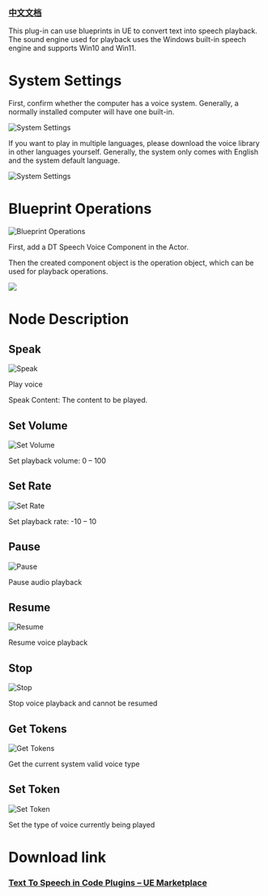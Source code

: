 ### [中文文档](https://dt.cq.cn/archives/1008?from=github)

This plug-in can use blueprints in UE to convert text into speech playback. The sound engine used for playback uses the Windows built-in speech engine and supports Win10 and Win11.

# System Settings

First, confirm whether the computer has a voice system. Generally, a normally installed computer will have one built-in.

![System Settings](https://dt.cq.cn/wp-content/uploads/2024/06/image-17.png)

If you want to play in multiple languages, please download the voice library in other languages ​​yourself. Generally, the system only comes with English and the system default language.

![System Settings](https://dt.cq.cn/wp-content/uploads/2024/06/image-18.png)

# Blueprint Operations

![Blueprint Operations](https://dt.cq.cn/wp-content/uploads/2024/06/image-5.png)

First, add a DT Speech Voice Component in the Actor.

Then the created component object is the operation object, which can be used for playback operations.

![](https://dt.cq.cn/wp-content/uploads/2024/06/image-6.png)

# Node Description

## Speak
![Speak](https://dt.cq.cn/wp-content/uploads/2024/06/image-8.png)

Play voice

Speak Content: The content to be played.

## Set Volume
![Set Volume](https://dt.cq.cn/wp-content/uploads/2024/06/image-10.png)

Set playback volume: 0 – 100

## Set Rate
![Set Rate](https://dt.cq.cn/wp-content/uploads/2024/06/image-11.png)

Set playback rate: -10 – 10

## Pause
![Pause](https://dt.cq.cn/wp-content/uploads/2024/06/image-12.png)

Pause audio playback

## Resume
![Resume](https://dt.cq.cn/wp-content/uploads/2024/06/image-13.png)

Resume voice playback

## Stop
![Stop](https://dt.cq.cn/wp-content/uploads/2024/06/image-14.png)

Stop voice playback and cannot be resumed

## Get Tokens
![Get Tokens](https://dt.cq.cn/wp-content/uploads/2024/06/image-15.png)

Get the current system valid voice type

## Set Token
![Set Token](https://dt.cq.cn/wp-content/uploads/2024/06/image-16.png)

Set the type of voice currently being played

# Download link

### [Text To Speech in Code Plugins – UE Marketplace](https://www.unrealengine.com/marketplace/en-US/product/2e2d62162d8e4c518df5d0fb6b83a6fd)
